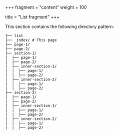 +++
fragment = "content"
weight = 100

title = "List fragment"
+++

This section contains the following directory pattern:

```
├── list
├── _index/ # This page
├── page-1/
├── page-2/
├── section-1/
|  ├── page-1/
|  ├── page-2/
|  ├── inner-section-1/
|  |  ├── page-1/
|  |  ├── page-2/
|  ├── inner-section-2/
|  |  ├── page-1/
|  |  ├── page-2/
├── section-2/
|  ├── page-1/
|  ├── page-2/
|  ├── inner-section-1/
|  |  ├── page-1/
|  |  ├── page-2/
|  ├── inner-section-2/
|  |  ├── page-1/
|  |  ├── page-2/
```
